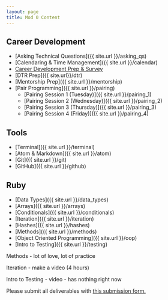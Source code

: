 ```yaml
---
layout: page
title: Mod 0 Content
---
```


## Career Development

* [Asking Technical Questions]({{ site.url }}/asking_qs) 
* [Calendaring & Time Management]({{ site.url }}/calendar)
* [Career Development Prep & Survey](https://careerdev.turing.edu/module-1-prework/index)
* [DTR Prep]({{ site.url}}/dtr)
* [Mentorship Prep]({{ site.url }}/mentorship)
* [Pair Programming]({{ site.url }}/pairing)
  - [Pairing Session 1 (Tuesday)]({{ site.url }}/pairing_1)
  - [Pairing Session 2 (Wednesday)]({{ site.url }}/pairing_2)
  - [Pairing Session 3 (Thursday)]({{ site.url }}/pairing_3)
  - [Pairing Session 4 (Friday)]({{ site.url }}/pairing_4)

## Tools

* [Terminal]({{ site.url }}/terminal)
* [Atom & Markdown]({{ site.url }}/atom)
* [Git]({{ site.url }}/git)
* [GitHub]({{ site.url }}/github)

## Ruby

* [Data Types]({{ site.url }}/data_types)
* [Arrays]({{ site.url }}/arrays)
* [Conditionals]({{ site.url }}/conditionals)
* [Iteration]({{ site.url }}/iteration)
* [Hashes]({{ site.url }}/hashes)
* [Methods]({{ site.url }}/methods)
* [Object Oriented Programming]({{ site.url }}/oop)
* [Intro to Testing]({{ site.url }}/testing)

<div class="to-do">
Methods - lot of love, lot of practice

Iteration - make a video (4 hours)

Intro to Testing - video - has nothing right now
</div>

Please submit all deliverables with [this submission form.](https://forms.gle/NnyAMpJt9EALvKJk9)

<br>
<br>
<br>